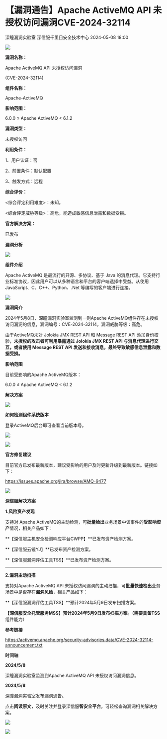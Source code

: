 #  【漏洞通告】Apache ActiveMQ API 未授权访问漏洞CVE-2024-32114   
深瞳漏洞实验室  深信服千里目安全技术中心   2024-05-08 18:00  
  
![](https://mmbiz.qpic.cn/mmbiz_gif/w8NHw6tcQ5z3lJIZAcZxSG2eCU70PHaOGUPbJGFfV8BVick30jtY08xiaIquQ51PDM8yl7f4Xo9PZZgtT5CfluMQ/640?wx_fmt=gif&from=appmsg "")  
  
**漏洞名称：**  
  
Apache ActiveMQ API 未授权访问漏洞  
  
(CVE-2024-32114)  
  
**组件名称：**  
  
Apache-ActiveMQ  
  
**影响范围：**  
  
6.0.0 ≤ Apache ActiveMQ < 6.1.2  
  
**漏洞类型：**  
  
未授权访问  
  
**利用条件：**  
  
1、用户认证：否  
  
2、前置条件：默认配置  
  
3、触发方式：远程  
  
**综合评价：**  
  
<综合评定利用难度>：未知。  
  
<综合评定威胁等级>：高危，能造成敏感信息泄露和数据受损。  
  
**官方解决方案：**  
  
已发布  
  
  
  
  
**漏洞分析**  
  
![](https://mmbiz.qpic.cn/mmbiz_gif/w8NHw6tcQ5z3lJIZAcZxSG2eCU70PHaOxPPiboca1GU3lN8dRA6VicjQ12tj073icTfkh92ib5Rib26zHEhqDCzARjw/640?wx_fmt=gif&from=appmsg "")  
  
**组件介绍**  
  
Apache ActiveMQ 是最流行的开源、多协议、基于 Java 的消息代理。它支持行业标准协议，因此用户可以从多种语言和平台的客户端选择中受益。从使用 JavaScript、C、C++、Python、.Net 等编写的客户端进行连接。  
  
![](https://mmbiz.qpic.cn/mmbiz_gif/w8NHw6tcQ5z3lJIZAcZxSG2eCU70PHaOxPPiboca1GU3lN8dRA6VicjQ12tj073icTfkh92ib5Rib26zHEhqDCzARjw/640?wx_fmt=gif&from=appmsg "")  
  
**漏洞简介**  
  
2024年5月8日，深瞳漏洞实验室监测到一则Apache ActiveMQ组件存在未授权访问漏洞的信息，漏洞编号：CVE-2024-32114，漏洞威胁等级：高危。  
  
由于ActiveMQ未对 Jolokia JMX REST API 和 Message REST API 添加身份校验，**未授权的攻击者可利用暴露通过 Jolokia JMX REST API 与消息代理进行交互，或者使用 Message REST API 发送和接收消息，最终导致敏感信息泄露和数据受损。**  
  
  
**影响范围**  
  
目前受影响的Apache ActiveMQ版本：  
  
6.0.0 ≤ Apache ActiveMQ < 6.1.2  
  
  
  
**解决方案**  
  
![](https://mmbiz.qpic.cn/mmbiz_gif/w8NHw6tcQ5z3lJIZAcZxSG2eCU70PHaOxPPiboca1GU3lN8dRA6VicjQ12tj073icTfkh92ib5Rib26zHEhqDCzARjw/640?wx_fmt=gif&from=appmsg "")  
  
**如何检测组件系统版本**  
  
  
登录ActiveMQ后台即可查看当前版本号。  
  
  
![](https://mmbiz.qpic.cn/mmbiz_png/w8NHw6tcQ5z3lJIZAcZxSG2eCU70PHaOPgKNibk5Td902RG9SSLzybZRBH0gGmAIDKxp8uvhkcCmhbSic94lQ6nQ/640?wx_fmt=png&from=appmsg "")  
  
  
![](https://mmbiz.qpic.cn/mmbiz_gif/w8NHw6tcQ5z3lJIZAcZxSG2eCU70PHaOxPPiboca1GU3lN8dRA6VicjQ12tj073icTfkh92ib5Rib26zHEhqDCzARjw/640?wx_fmt=gif&from=appmsg "")  
  
**官方修复建议**  
  
  
目前官方已发布最新版本，建议受影响的用户及时更新升级到最新版本。链接如下：  
  
https://issues.apache.org/jira/browse/AMQ-9477  
  
![](https://mmbiz.qpic.cn/mmbiz_gif/w8NHw6tcQ5z3lJIZAcZxSG2eCU70PHaOxPPiboca1GU3lN8dRA6VicjQ12tj073icTfkh92ib5Rib26zHEhqDCzARjw/640?wx_fmt=gif&from=appmsg "")  
  
**深信服解决方案**  
  
  
**1.风险资产发现**  
  
支持对 Apache ActiveMQ的主动检测，可**批量检出**业务场景中该事件的**受影响资产**情况，相关产品如下：  
  
**【深信服主机安全检测响应平台CWPP】**已发布资产检测方案。  
  
**【深信服云镜YJ】**已发布资产检测方案。  
  
**【深信服漏洞评估工具TSS】**已发布资产检测方案。  
  
****  
**2.漏洞主动扫描**  
  
支持对Apache ActiveMQ API 未授权访问漏洞的主动扫描，可**批量快速检出**业务场景中是否存在**漏洞风险**，相关产品如下：  
  
**【深信服漏洞评估工具TSS】**预计2024年5月9日发布扫描方案。  
  
**【深信服安全托管服务MSS】**预计2024年5月9日发布扫描方案。（需要具备**TSS**组件能力）  
  
  
  
**参考链接**  
  
  
https://activemq.apache.org/security-advisories.data/CVE-2024-32114-announcement.txt  
  
  
**时间轴**  
  
  
  
**2024/5/8**  
  
深瞳漏洞实验室监测到Apache ActiveMQ API 未授权访问漏洞信息。  
  
  
**2024/5/8**  
  
深瞳漏洞实验室发布漏洞通告。  
  
  
点击**阅读原文**，及时关注并登录深信服**智安全平台**，可轻松查询漏洞相关解决方案。  
  
![](https://mmbiz.qpic.cn/mmbiz_png/w8NHw6tcQ5z3lJIZAcZxSG2eCU70PHaOibwqotcktyZ3uymVp8bTfYgA6my1IAIeP16lemIwTo0Rfj2WA4iaHysQ/640?wx_fmt=png&from=appmsg "")  
  
  
![](https://mmbiz.qpic.cn/mmbiz_jpg/w8NHw6tcQ5z3lJIZAcZxSG2eCU70PHaOKlCM7Rs1icriadvmXtpCsFjZTVS4MTRzQ9g2B3scxjrbfx88gdCKN20w/640?wx_fmt=jpeg&from=appmsg "")  
  
  
